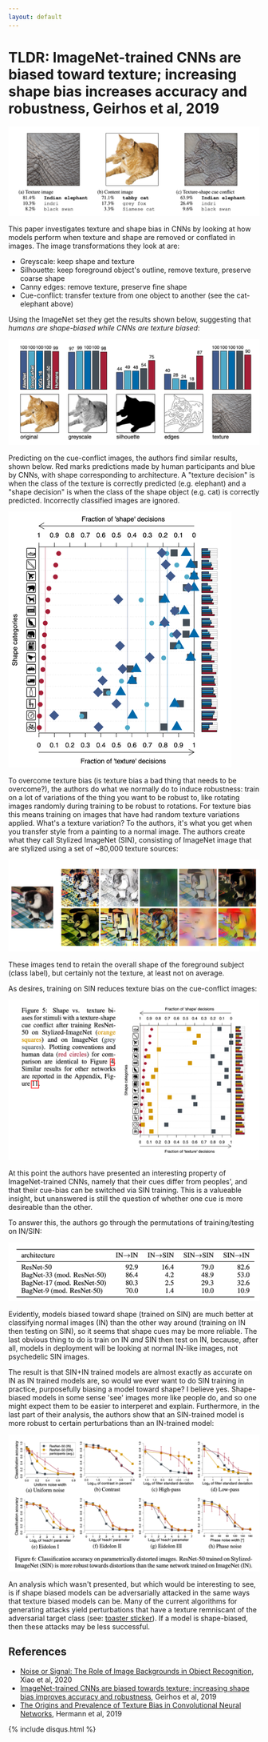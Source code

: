 ```yaml
---
layout: default
---
```


# TLDR: ImageNet-trained CNNs are biased toward texture; increasing shape bias increases accuracy and robustness, Geirhos et al, 2019


<img src="assets/1.png" alt="img" style="zoom:50%;" />

This paper investigates texture and shape bias in CNNs by looking at how models perform when texture and shape are removed or conflated in images. The image transformations they look at are: 

- Greyscale: keep shape and texture
- Silhouette: keep foreground object's outline, remove texture, preserve coarse shape
- Canny edges: remove texture, preserve fine shape
- Cue-conflict: transfer texture from one object to another (see the cat-elephant above)

Using the ImageNet set they get the results shown below, suggesting that _humans are shape-biased while CNNs are texture biased_:

<img src="assets/2.png" alt="img" style="zoom:50%;" />

Predicting on the cue-conflict images, the authors find similar results, shown below. Red marks predictions made by human participants and blue by CNNs, with shape corresponding to architecture. A "texture decision" is when the class of the texture is correctly predicted (e.g. elephant) and a "shape decision" is when the class of the shape object (e.g. cat) is correctly predicted. Incorrectly classified images are ignored.

<img src="assets/3.png" alt="img" style="zoom:50%;" />

To overcome texture bias (is texture bias a bad thing that needs to be overcome?), the authors do what we normally do to induce robustness: train on a lot of variations of the thing you want to be robust to, like rotating images randomly during training to be robust to rotations. For texture bias this means training on images that have had random texture variations applied. What's a texture variation? To the authors, it's what you get when you transfer style from a painting to a normal image. The authors create what they call Stylized ImageNet (SIN), consisting of ImageNet image that are stylized using a set of ~80,000 texture sources:

<img src="assets/4.png" alt="img" style="zoom:50%;" />

These images tend to retain the overall shape of the foreground subject (class label), but certainly not the texture, at least not on average.

As desires, training on SIN reduces texture bias on the cue-conflict images:

<img src="assets/5.png" alt="img" style="zoom:50%;" />

At this point the authors have presented an interesting property of ImageNet-trained CNNs, namely that their cues differ from peoples', and that their cue-bias can be switched via SIN training.  This is a valueable insight, but unanswered is still the question of whether one cue is more desireable than the other.

To answer this, the authors go through the permutations of training/testing on IN/SIN:

<img src="assets/6.png" alt="img" style="zoom:50%;" />

Evidently, models biased toward shape (trained on SIN) are much better at classifying normal images (IN) than the other way around (training on IN then testing on SIN), so it seems that shape cues may be more reliable. The last obvious thing to do is train on IN _and_ SIN then test on IN, because, after all, models in deployment will be looking at normal IN-like images, not psychedelic SIN images.

The result is that SIN+IN trained models are almost exactly as accurate on IN as IN trained models are, so would we ever want to do SIN training in practice, purposefully biasing a model toward shape? I believe yes. Shape-biased models in some sense 'see' images more like people do, and so one might expect them to be easier to interperet and explain. Furthermore, in the last part of their analysis, the authors show that an SIN-trained model is more robust to certain perturbations than an IN-trained model:

<img src="assets/7.png" alt="img" style="zoom:50%;" />

An analysis which wasn't presented, but which would be interesting to see, is if shape biased models can be adversarially attacked in the same ways that texture biased models can be. Many of the current algorithms for generating attacks yield perturbations that have a texture remniscant of the adversarial target class (see: [toaster sticker](https://arxiv.org/pdf/1712.09665.pdf)). If a model is shape-biased, then these attacks may be less successful.



## References

- [Noise or Signal: The Role of Image Backgrounds in Object Recognition](https://arxiv.org/abs/2006.09994), Xiao et al, 2020
- [ImageNet-trained CNNs are biased towards texture; increasing shape bias improves accuracy and robustness](https://openreview.net/pdf?id=Bygh9j09KX), Geirhos et al, 2019
- [The Origins and Prevalence of Texture Bias in Convolutional Neural Networks](https://arxiv.org/abs/1911.09071), Hermann et al, 2019



{% include disqus.html %}